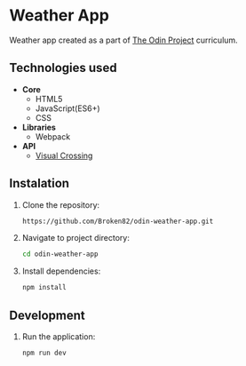 # Weather App

Weather app created as a part of [The Odin Project](https://www.theodinproject.com) curriculum.

## Technologies used
- **Core**
  - HTML5
  - JavaScript(ES6+)
  - CSS
- **Libraries**
  - Webpack
- **API**
  - [Visual Crossing](https://www.visualcrossing.com/weather-api/)

## Instalation

1. Clone the repository:
   
   ```bash
   https://github.com/Broken82/odin-weather-app.git
   ```
3. Navigate to project directory:
   
   ```bash
   cd odin-weather-app
   ```
5. Install dependencies:
   
   ```bash
   npm install
   ```

## Development

1. Run the application:
   
   ```bash
   npm run dev
   ```
